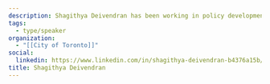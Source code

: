 ```yaml
---
description: Shagithya Deivendran has been working in policy development within the transportation sector since 2014, with a focus on stakeholder engagement, research & development, government relations, and law. Shagithya has an undergraduate degree from the University of Toronto in Criminology and Political Science, and a master's degree in Public Policy, Administration and Law from York University. Shagithya is currently a Project Lead on Automated Vehicles at the City of Toronto.
tags:
  - type/speaker
organization:
  - "[[City of Toronto]]"
social:
  linkedin: https://www.linkedin.com/in/shagithya-deivendran-b4376a15b/
title: Shagithya Deivendran
---
```


